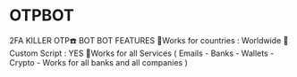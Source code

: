 # OTPBOT
2FA KILLER OTP☎️ BOT BOT FEATURES   📑Works for countries : Worldwide  📑Custom Script : YES   📑Works for all Services  ( Emails - Banks - Wallets - Crypto - Works for all banks and all companies )
